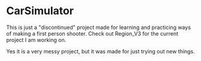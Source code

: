 # CarSimulator

This is just a "discontinued" project made for learning and practicing ways of making a first person shooter. Check out Region_V3 for the current project I am working on.

Yes it is a very messy project, but it was made for just trying out new things.
